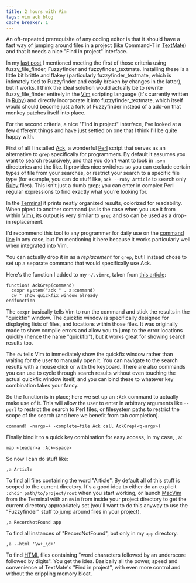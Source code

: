 ```yaml
---
title: 2 hours with Vim
tags: vim ack blog
cache_breaker: 1
---
```


An oft-repeated prerequisite of any coding editor is that it should have a fast way of jumping around files in a project (like Command-T in [TextMate](/wiki/TextMate)) and that it needs a nice "Find in project" interface.

In my [last post](/blog/1-hour-with-vim) I mentioned meeting the first of those criteria using fuzzy\_file\_finder, Fuzzyfinder and fuzzyfinder\_textmate. Installing these is a little bit brittle and flakey (particularly fuzzyfinder\_textmate, which is intimately tied to Fuzzyfinder and easily broken by changes in the latter), but it works. I think the ideal solution would actually be to rewrite fuzzy\_file\_finder entirely in the [Vim](/wiki/Vim) scripting language (it's currently written in [Ruby](/wiki/Ruby)) and directly incorporate it into fuzzyfinder\_textmate, which itself would should become just a fork of Fuzzyfinder instead of a add-on that monkey patches itself into place.

For the second criteria, a nice "Find in project" interface, I've looked at a few different things and have just settled on one that I think I'll be quite happy with.

First of all I installed [Ack](/wiki/Ack), a wonderful [Perl](/wiki/Perl) script that serves as an alternative to `grep` specifically for programmers. By default it assumes you want to search recursively, and that you don't want to look in `.svn` directories and the like. It provides nice switches so you can exclude certain types of file from your searches, or restrict your search to a specific file type (for example, you can do stuff like, `ack --ruby Article` to search only [Ruby](/wiki/Ruby) files). This isn't just a dumb grep; you can enter in complex Perl regular expressions to find exactly what you're looking for.

In the [Terminal](/wiki/Terminal) it prints neatly organized results, colorized for readability. When piped to another command (as is the case when you use it from within [Vim](/wiki/Vim)), its output is very similar to `grep` and so can be used as a drop-in replacement.

I'd recommend this tool to any programmer for daily use on the [command line](/wiki/command_line) in any case, but I'm mentioning it here because it works particularly well when integrated into Vim.

You can actually drop it in as a *replacement* for `grep`, but I instead chose to set up a separate command that would specifically use Ack.

Here's the function I added to my `~/.vimrc`, taken from [this article](http://www.perladvent.org/2006/5/):

    function! AckGrep(command)
      cexpr system("ack " . a:command)
      cw " show quickfix window already
    endfunction

The `cexpr` basically tells Vim to run the command and stick the results in the "quickfix" window. The quickfix window is specifically designed for displaying lists of files, and locations within those files. It was originally made to show compile errors and allow you to jump to the error locations quickly (hence the name "quickfix"), but it works great for showing search results too.

The `cw` tells Vim to immediately show the quickfix window rather than waiting for the user to manually open it. You can navigate to the search results with a mouse click or with the keyboard. There are also commands you can use to cycle through search results without even touching the actual quickfix window itself, and you can bind these to whatever key combination takes your fancy.

So the function is in place; here we set up an `:Ack` command to actually make use of it. This will allow the user to enter in arbitrary arguments like `--perl` to restrict the search to Perl files, or filesystem paths to restrict the scope of the search (and here we benefit from tab completion).

    command! -nargs=+ -complete=file Ack call AckGrep(<q-args>)

Finally bind it to a quick key combination for easy access, in my case, `,a`:

    map <leader>a :Ack<space>

So now I can do stuff like:

    ,a Article

To find all files containing the word "Article". By default all of this stuff is scoped to the current directory. It's a good idea to either do an explicit `:chdir path/to/project/root` when you start working, or launch [MacVim](/wiki/MacVim) from the Terminal with an `mvim` from inside your project directory to get the current directory appropriately set (you'll want to do this anyway to use the "Fuzzyfinder" stuff to jump around files in your project).

    ,a RecordNotFound app

To find all instances of "RecordNotFound", but only in my `app` directory.

    ,a --html '\w+_\d+'

To find [HTML](/wiki/HTML) files containing "word characters followed by an underscore followed by digits". You get the idea. Basically all the power, speed and convenience of TextMate's "Find in project", with even more control and without the crippling memory bloat.
